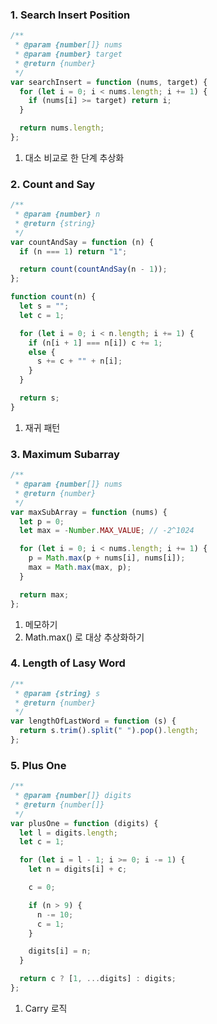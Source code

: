 ### 1. Search Insert Position

```jsx
/**
 * @param {number[]} nums
 * @param {number} target
 * @return {number}
 */
var searchInsert = function (nums, target) {
  for (let i = 0; i < nums.length; i += 1) {
    if (nums[i] >= target) return i;
  }

  return nums.length;
};
```

1. 대소 비교로 한 단계 추상화

### 2. Count and Say

```jsx
/**
 * @param {number} n
 * @return {string}
 */
var countAndSay = function (n) {
  if (n === 1) return "1";

  return count(countAndSay(n - 1));
};

function count(n) {
  let s = "";
  let c = 1;

  for (let i = 0; i < n.length; i += 1) {
    if (n[i + 1] === n[i]) c += 1;
    else {
      s += c + "" + n[i];
    }
  }

  return s;
}
```

1. 재귀 패턴

### 3. Maximum Subarray

```jsx
/**
 * @param {number[]} nums
 * @return {number}
 */
var maxSubArray = function (nums) {
  let p = 0;
  let max = -Number.MAX_VALUE; // -2^1024

  for (let i = 0; i < nums.length; i += 1) {
    p = Math.max(p + nums[i], nums[i]);
    max = Math.max(max, p);
  }

  return max;
};
```

1. 메모하기
2. Math.max() 로 대상 추상화하기

### 4. Length of Lasy Word

```jsx
/**
 * @param {string} s
 * @return {number}
 */
var lengthOfLastWord = function (s) {
  return s.trim().split(" ").pop().length;
};
```

### 5. Plus One

```jsx
/**
 * @param {number[]} digits
 * @return {number[]}
 */
var plusOne = function (digits) {
  let l = digits.length;
  let c = 1;

  for (let i = l - 1; i >= 0; i -= 1) {
    let n = digits[i] + c;

    c = 0;

    if (n > 9) {
      n -= 10;
      c = 1;
    }

    digits[i] = n;
  }

  return c ? [1, ...digits] : digits;
};
```

1. Carry 로직
